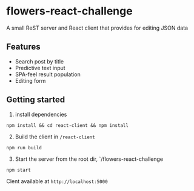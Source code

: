 # flowers-react-challenge

A small ReST server and React client that provides for editing JSON data

## Features

- Search post by title
- Predictive text input
- SPA-feel result population
- Editing form

## Getting started

1. install dependencies

```shell
npm install && cd react-client && npm install
```

2. Build the client in `/react-client`

```shell
npm run build
```

3. Start the server from the root dir, `/flowers-react-challenge

```shell
npm start
```

Clent available at `http://localhost:5000`
